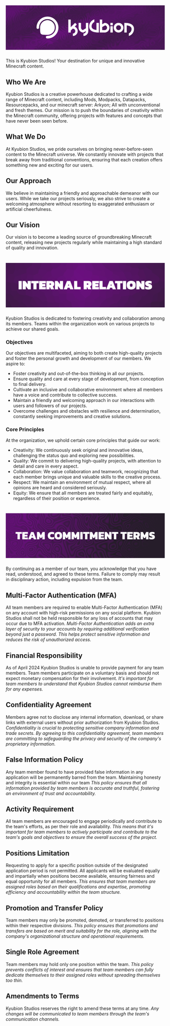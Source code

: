 # ![About](ks-main-banner.png)
This is Kyubion Studios! Your destination for unique and innovative Minecraft content. 

## Who We Are

Kyubion Studios is a creative powerhouse dedicated to crafting a wide range of Minecraft content, including Mods, Modpacks, Datapacks, Resourcepacks, and our minecraft server: Arkyon; All with unconventional and fresh themes. Our mission is to push the boundaries of creativity within the Minecraft community, offering projects with features and concepts that have never been seen before.

## What We Do

At Kyubion Studios, we pride ourselves on bringing never-before-seen content to the Minecraft universe. We constantly innovate with projects that break away from traditional conventions, ensuring that each creation offers something new and exciting for our users.

## Our Approach

We believe in maintaining a friendly and approachable demeanor with our users. While we take our projects seriously, we also strive to create a welcoming atmosphere without resorting to exaggerated enthusiasm or artificial cheerfulness.

## Our Vision

Our vision is to become a leading source of groundbreaking Minecraft content, releasing new projects regularly while maintaining a high standard of quality and innovation.

# ![Internal Relations](ir-banner.png)

Kyubion Studios is dedicated to fostering creativity and collaboration among its members. Teams within the organization work on various projects to achieve our shared goals.

### Objectives

Our objectives are multifaceted, aiming to both create high-quality projects and foster the personal growth and development of our members. We aspire to:

- Foster creativity and out-of-the-box thinking in all our projects.
- Ensure quality and care at every stage of development, from conception to final delivery.
- Cultivate an inclusive and collaborative environment where all members have a voice and contribute to collective success.
- Maintain a friendly and welcoming approach in our interactions with users and followers of our projects.
- Overcome challenges and obstacles with resilience and determination, constantly seeking improvements and creative solutions.

### Core Principles

At the organization, we uphold certain core principles that guide our work:

- Creativity: We continuously seek original and innovative ideas, challenging the status quo and exploring new possibilities.
- Quality: We commit to delivering high-quality projects, with attention to detail and care in every aspect.
- Collaboration: We value collaboration and teamwork, recognizing that each member brings unique and valuable skills to the creative process.
- Respect: We maintain an environment of mutual respect, where all opinions are heard and considered seriously.
- Equity: We ensure that all members are treated fairly and equitably, regardless of their position or experience.

# ![Team Commitment Terms](tct-banner.png)

By continuing as a member of our team, you acknowledge that you have read, understood, and agreed to these terms. Failure to comply may result in disciplinary action, including expulsion from the team.

## Multi-Factor Authentication (MFA)
All team members are required to enable Multi-Factor Authentication (MFA) on any account with high-risk permissions on any social platform. Kyubion Studios shall not be held responsible for any loss of accounts that may occur due to MFA activation.
*Multi-Factor Authentication adds an extra layer of security to your accounts by requiring additional verification beyond just a password. This helps protect sensitive information and reduces the risk of unauthorized access.*

## Financial Responsibility
As of April 2024 Kyubion Studios is unable to provide payment for any team members. Team members participate on a voluntary basis and should not expect monetary compensation for their involvement.
*It's important for team members to understand that Kyubion Studios cannot reimburse them for any expenses.*

## Confidentiality Agreement
Members agree not to disclose any internal information, download, or share links with external users without prior authorization from Kyubion Studios.
*Confidentiality is crucial to protecting sensitive company information and trade secrets. By agreeing to this confidentiality agreement, team members are committing to safeguarding the privacy and security of the company's proprietary information.*

## False Information Policy
Any team member found to have provided false information in any application will be permanently barred from the team. Maintaining honesty and integrity is essential within our team
*This policy ensures that all information provided by team members is accurate and truthful, fostering an environment of trust and accountability.*

## Activity Requirement
All team members are encouraged to engage periodically and contribute to the team's efforts, as per their role and availability.
*This means that it's important for team members to actively participate and contribute to the team's goals and objectives to ensure the overall success of the project.*

## Positions Limitation
Requesting to apply for a specific position outside of the designated application period is not permitted. All applicants will be evaluated equally and impartially when positions become available, ensuring fairness and equal opportunity for all members.
*This ensures that team members are assigned roles based on their qualifications and expertise, promoting efficiency and accountability within the team structure.*

## Promotion and Transfer Policy
Team members may only be promoted, demoted, or transferred to positions within their respective divisions.
*This policy ensures that promotions and transfers are based on merit and suitability for the role, aligning with the company's organizational structure and operational requirements.*

## Single Role Agreement
Team members may hold only one position within the team.
*This policy prevents conflicts of interest and ensures that team members can fully dedicate themselves to their assigned roles without spreading themselves too thin.*

## Amendments to Terms
Kyubion Studios reserves the right to amend these terms at any time.
*Any changes will be communicated to team members through the team's communication channels.*